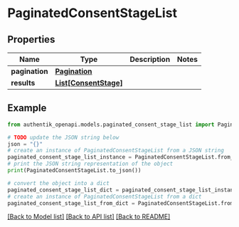 # PaginatedConsentStageList


## Properties

Name | Type | Description | Notes
------------ | ------------- | ------------- | -------------
**pagination** | [**Pagination**](Pagination.md) |  | 
**results** | [**List[ConsentStage]**](ConsentStage.md) |  | 

## Example

```python
from authentik_openapi.models.paginated_consent_stage_list import PaginatedConsentStageList

# TODO update the JSON string below
json = "{}"
# create an instance of PaginatedConsentStageList from a JSON string
paginated_consent_stage_list_instance = PaginatedConsentStageList.from_json(json)
# print the JSON string representation of the object
print(PaginatedConsentStageList.to_json())

# convert the object into a dict
paginated_consent_stage_list_dict = paginated_consent_stage_list_instance.to_dict()
# create an instance of PaginatedConsentStageList from a dict
paginated_consent_stage_list_from_dict = PaginatedConsentStageList.from_dict(paginated_consent_stage_list_dict)
```
[[Back to Model list]](../README.md#documentation-for-models) [[Back to API list]](../README.md#documentation-for-api-endpoints) [[Back to README]](../README.md)


